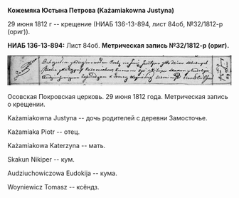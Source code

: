 **Кожемяка Юстына Петрова (Każamiakowna Justyna)**

29 июня 1812 г -- крещение (НИАБ 136-13-894, лист 84об, №32/1812-р
(ориг)).

**НИАБ 136-13-894:** Лист 84об. **Метрическая запись №32/1812-р
(ориг).**

![](./media/a150a368a3e1ca18641fd8dc0440e6cb2cd446a9.png)

Осовская Покровская церковь. 29 июня 1812 года. Метрическая запись о
крещении.

Każamiakowna Justyna -- дочь родителей с деревни Замосточье.

Każamiaka Piotr -- отец.

Każamiakowa Katerzyna -- мать.

Skakun Nikiper -- кум.

Audziuchowiczowa Eudokija -- кума.

Woyniewicz Tomasz -- ксёндз.

